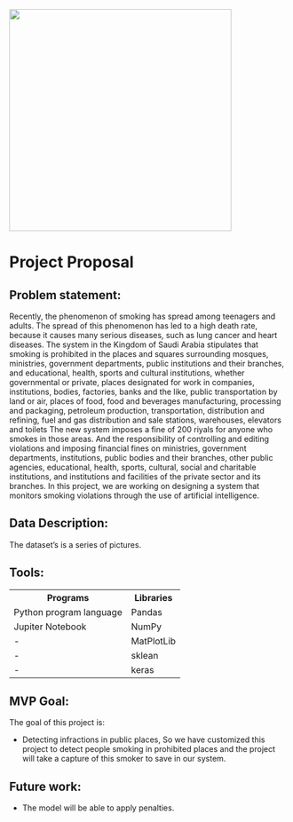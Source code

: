 <img src="https://user-images.githubusercontent.com/93095814/147146554-404c3210-b275-4c76-875a-a912cf9735a8.png" width="400" heigh="400" /> 

# Project Proposal

## Problem statement:

Recently, the phenomenon of smoking has spread among teenagers and adults. The spread of this phenomenon has led to a high death rate, because it causes many serious diseases, such as lung cancer and heart diseases. The system in the Kingdom of Saudi Arabia stipulates that smoking is prohibited in the places and squares surrounding mosques, ministries, government departments, public institutions and their branches, and educational, health, sports and cultural institutions, whether governmental or private, places designated for work in companies, institutions, bodies, factories, banks and the like, public transportation by land or air, places of food, food and beverages manufacturing, processing and packaging, petroleum production, transportation, distribution and refining, fuel and gas distribution and sale stations, warehouses, elevators and toilets The new system imposes a fine of 200 riyals for anyone who smokes in those areas. And the responsibility of controlling and editing violations and imposing financial fines on ministries, government departments, institutions, public bodies and their branches, other public agencies, educational, health, sports, cultural, social and charitable institutions, and institutions and facilities of the private sector and its branches. In this project, we are working on designing a system that monitors smoking violations through the use of artificial intelligence.

## Data Description:
The dataset’s is a series of pictures. 

## Tools:

<table>
  <tr>
    <th>Programs</th>
    <th>Libraries </th>
  </tr>
  <tr>
    <td>Python program language </td>
    <td>Pandas</td>
  </tr>
  <tr>
    <td>Jupiter Notebook</td>
    <td>NumPy</td>
  </tr>
  <tr>
    <td>-</td>
    <td>MatPlotLib</td>
  </tr>
  <tr>
    <td>-</td>
    <td>sklean</td>
  </tr>
  <tr>
    <td>-</td>
    <td>keras</td>
  </tr>
  </table>
  
  ## MVP Goal:
  The goal of this project is:
  * Detecting infractions in public places, So we have customized this project to detect people smoking in prohibited places and the project will take a capture of this smoker to save in our system.

## Future work:
*	The model will be able to apply penalties.
  
